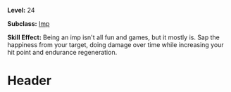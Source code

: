 <!-- TITLE: Skill: Impish Glee -->
<!-- SUBTITLE:  Strike your foe, causing them to take damage over time while you relish in their misery, increasing your endurance and health regeneration.-->

**Level:** 24

**Subclass:** [Imp](imp)

**Skill Effect:** Being an imp isn't all fun and games, but it mostly is.  Sap the happiness from your target, doing damage over time while increasing your hit point and endurance regeneration.

# Header